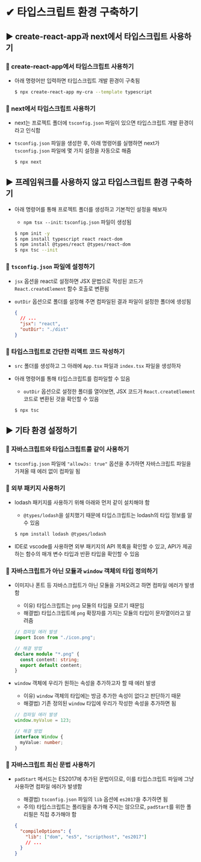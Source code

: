 # ✔ 타입스크립트 환경 구축하기

## ▶ create-react-app과 next에서 타입스크립트 사용하기

### 🔹 create-react-app에서 타입스크립트 사용하기

- 아래 명령어만 입력하면 타입스크립트 개발 환경이 구축됨

  ```bash
  $ npx create-react-app my-cra --template typescript
  ```

### 🔹 next에서 타입스크립트 사용하기

- next는 프로젝트 폴더에 `tsconfig.json` 파일이 있으면 타입스크립트 개발 환경이라고 인식함
- `tsconfig.json` 파일을 생성한 후, 아래 명령어를 실행하면 next가 `tsconfig.json` 파일에 몇 가지 설정을 자동으로 해줌

  ```bash
  $ npx next
  ```

## ▶ 프레임워크를 사용하지 않고 타입스크립트 환경 구축하기

- 아래 명령어를 통해 프로젝트 폴더를 생성하고 기본적인 설정을 해보자

  - `npm tsx --init`: `tsconfig.json` 파일이 생성됨

  ```bash
  $ npm init -y
  $ npm install typescript react react-dom
  $ npm install @types/react @types/react-dom
  $ npx tsc --init
  ```

### 🔹 `tsconfig.json` 파일에 설정하기

- `jsx` 옵션을 react로 설정하면 JSX 문법으로 작성된 코드가 `React.createElement` 함수 호출로 변환됨
- `outDir` 옵션으로 폴더를 설정해 주면 컴파일된 결과 파일이 설정한 폴더에 생성됨

  ```json
  {
    // ...
    "jsx": "react",
    "outDir": "./dist"
  }
  ```

### 🔹 타입스크립트로 간단한 리액트 코드 작성하기

- `src` 폴더를 생성하고 그 아래에 `App.tsx` 파일과 `index.tsx` 파일을 생성하자
- 아래 명령어를 통해 타입스크립트를 컴파일할 수 있음

  - `outDir` 옵션으로 설정한 폴더를 열어보면, JSX 코드가 `React.createElement` 코드로 변환된 것을 확인할 수 있음

  ```bash
  $ npx tsc
  ```

## ▶ 기타 환경 설정하기

### 🔹 자바스크립트와 타입스크립트를 같이 사용하기

- `tsconfig.json` 파일에 `"allowJs: true"` 옵션을 추가하면 자바스크립트 파일을 가져올 때 에러 없이 컴파일 됨

### 🔹 외부 패키지 사용하기

- lodash 패키지를 사용하기 위해 아래와 먼저 같이 설치해야 함

  - `@types/lodash`을 설치했기 때문에 타입스크립트는 lodash의 타입 정보를 알 수 있음

  ```bash
  $ npm install lodash @types/lodash
  ```

- IDE로 vscode를 사용하면 외부 패키지의 API 목록을 확인할 수 있고, API가 제공하는 함수의 매개 변수 타입과 반환 타입을 확인할 수 있음

### 🔹 자바스크립트가 아닌 모듈과 `window` 객체의 타입 정의하기

- 이미지나 폰트 등 자바스크립트가 아닌 모듈을 가져오려고 하면 컴파일 에러가 발생함

  - 이유) 타입스크립트는 `png` 모듈의 타입을 모르기 때문임
  - 해결법) 타입스크립트에 `png` 확장자를 가지는 모듈의 타입이 문자열이라고 알려줌

  ```ts
  // 컴파일 에러 발생
  import Icon from "./icon.png";
  ```

  ```ts
  // 해결 방법
  declare module "*.png" {
    const content: string;
    export default content;
  }
  ```

- `window` 객체에 우리가 원하는 속성을 추가하고자 할 때 에러 발생

  - 이유) `window` 객체의 타입에는 방금 추가한 속성이 없다고 판단하기 때문
  - 해결법) 기존 정의된 `window` 타입에 우리가 작성한 속성을 추가하면 됨

  ```ts
  // 컴파일 에러 발생
  window.myValue = 123;
  ```

  ```ts
  // 해결 방법
  interface Window {
    myValue: number;
  }
  ```

### 🔹 자바스크립트 최신 문법 사용하기

- `padStart` 메서드는 ES2017에 추가된 문법이므로, 이를 타입스크립트 파일에 그냥 사용하면 컴파일 에러가 발생함

  - 해결법) `tsconfig.json` 파일의 `lib` 옵션에 `es2017`을 추가하면 됨
  - 주의) 타입스크립트는 폴리필을 추가해 주지는 않으므로, `padStart`를 위한 폴리필은 직접 추가해야 함

  ```json
  {
    "compileOptions": {
      "lib": ["dom", "es5", "scripthost", "es2017"]
      // ...
    }
  }
  ```
